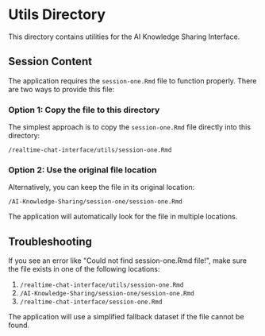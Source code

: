 # Utils Directory

This directory contains utilities for the AI Knowledge Sharing Interface.

## Session Content

The application requires the `session-one.Rmd` file to function properly. There are two ways to provide this file:

### Option 1: Copy the file to this directory

The simplest approach is to copy the `session-one.Rmd` file directly into this directory:

```
/realtime-chat-interface/utils/session-one.Rmd
```

### Option 2: Use the original file location

Alternatively, you can keep the file in its original location:

```
/AI-Knowledge-Sharing/session-one/session-one.Rmd
```

The application will automatically look for the file in multiple locations.

## Troubleshooting

If you see an error like "Could not find session-one.Rmd file!", make sure the file exists in one of the following locations:

1. `/realtime-chat-interface/utils/session-one.Rmd`
2. `/AI-Knowledge-Sharing/session-one/session-one.Rmd`
3. `/realtime-chat-interface/session-one.Rmd`

The application will use a simplified fallback dataset if the file cannot be found.